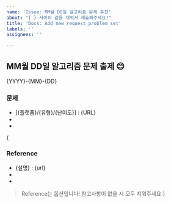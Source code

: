 ```yaml
---
name: 'Issue: MM월 DD일 알고리즘 문제 추천'
about: "{ } 사이의 값을 채워서 제출해주세요!"
title: 'Docs: Add new request problem set'
labels: ''
assignees: ''

---
```


## MM월 DD일 알고리즘 문제 출제 😊
{YYYY}-{MM}-{DD}

### 문제
- [{플랫폼}/{유형}/{난이도}] : {URL}
-
-
{
### Reference
- {설명} : {url}
-
-
> Reference는 옵션입니다! 참고사항이 없을 시 모두 지워주세요
}
